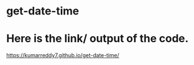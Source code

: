 # get-date-time
# Here is the link/ output of the code.
https://kumarreddy7.github.io/get-date-time/
